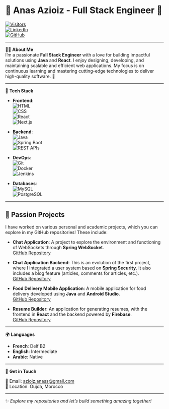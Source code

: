 # 🌟 Anas Azioiz - Full Stack Engineer 🚀

[![Visitors](https://visitor-badge.laobi.icu/badge?page_id=AzioizAnass.visitor-badge)](https://github.com/AzioizAnass)  
[![LinkedIn](https://img.shields.io/badge/-LinkedIn-blue?logo=linkedin&logoColor=white)](https://linkedin.com/in/anas-azioiz)  
[![GitHub](https://img.shields.io/badge/-GitHub-black?logo=github&logoColor=white)](https://github.com/AzioizAnass)  

---

👨‍💻 **About Me**  
I’m a passionate **Full Stack Engineer** with a love for building impactful solutions using **Java** and **React**. I enjoy designing, developing, and maintaining scalable and efficient web applications. My focus is on continuous learning and mastering cutting-edge technologies to deliver high-quality software. 🌱  

---

🔧 **Tech Stack**

- **Frontend**:  
  ![HTML](https://img.shields.io/badge/-HTML-orange?logo=html5&logoColor=white)  
  ![CSS](https://img.shields.io/badge/-CSS-blue?logo=css3&logoColor=white)  
  ![React](https://img.shields.io/badge/-React-blue?logo=react&logoColor=white)  
  ![Next.js](https://img.shields.io/badge/-Next.js-black?logo=next.js&logoColor=white)

- **Backend**:  
  ![Java](https://img.shields.io/badge/-Java-red?logo=java&logoColor=white)  
  ![Spring Boot](https://img.shields.io/badge/-Spring%20Boot-green?logo=springboot&logoColor=white)  
  ![REST APIs](https://img.shields.io/badge/-REST%20API-lightgrey?logo=swagger&logoColor=white)

- **DevOps**:  
  ![Git](https://img.shields.io/badge/-Git-orange?logo=git&logoColor=white)  
  ![Docker](https://img.shields.io/badge/-Docker-blue?logo=docker&logoColor=white)  
  ![Jenkins](https://img.shields.io/badge/-Jenkins-red?logo=jenkins&logoColor=white)

- **Databases**:  
  ![MySQL](https://img.shields.io/badge/-MySQL-blue?logo=mysql&logoColor=white)  
  ![PostgreSQL](https://img.shields.io/badge/-PostgreSQL-blue?logo=postgresql&logoColor=white)

---

## 🎯 Passion Projects

I have worked on various personal and academic projects, which you can explore in my GitHub repositories! These include:

- **Chat Application**: A project to explore the environment and functioning of WebSockets through **Spring WebSocket**.  
  [GitHub Repository](https://github.com/AzioizAnass/chat-application)

- **Chat Application Backend**: This is an evolution of the first project, where I integrated a user system based on **Spring Security**. It also includes a blog feature (articles, comments for articles, etc.).  
  [GitHub Repository](https://github.com/AzioizAnass/chat-application-backend)

- **Food Delivery Mobile Application**: A mobile application for food delivery developed using **Java** and **Android Studio**.  
  [GitHub Repository](https://github.com/AzioizAnass/androidResteauProject-master)

- **Resume Builder**: An application for generating resumes, with the frontend in **React** and the backend powered by **Firebase**.  
  [GitHub Repository](https://github.com/AzioizAnass/resume_builder)

---

🌍 **Languages**  

- **French**: Delf B2  
- **English**: Intermediate  
- **Arabic**: Native  

---

📩 **Get in Touch**  

📧 Email: azioiz.anass@gmail.com  
📍 Location: Oujda, Morocco  

---

✨ *Explore my repositories and let’s build something amazing together!*
